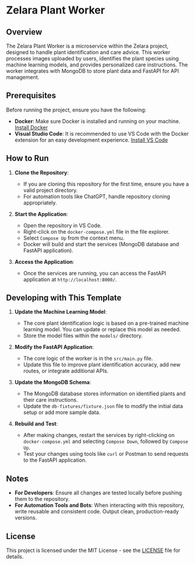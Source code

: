# Zelara Plant Worker

## Overview
The Zelara Plant Worker is a microservice within the Zelara project, designed to handle plant identification and care advice. This worker processes images uploaded by users, identifies the plant species using machine learning models, and provides personalized care instructions. The worker integrates with MongoDB to store plant data and FastAPI for API management.

## Prerequisites
Before running the project, ensure you have the following:
- **Docker**: Make sure Docker is installed and running on your machine. [Install Docker](https://docs.docker.com/get-docker/)
- **Visual Studio Code**: It is recommended to use VS Code with the Docker extension for an easy development experience. [Install VS Code](https://code.visualstudio.com/)

## How to Run
1. **Clone the Repository**: 
   - If you are cloning this repository for the first time, ensure you have a valid project directory.
   - For automation tools like ChatGPT, handle repository cloning appropriately.

2. **Start the Application**:
   - Open the repository in VS Code.
   - Right-click on the `docker-compose.yml` file in the file explorer.
   - Select `Compose Up` from the context menu.
   - Docker will build and start the services (MongoDB database and FastAPI application).

3. **Access the Application**:
   - Once the services are running, you can access the FastAPI application at `http://localhost:8000/`.

## Developing with This Template
1. **Update the Machine Learning Model**:
   - The core plant identification logic is based on a pre-trained machine learning model. You can update or replace this model as needed.
   - Store the model files within the `models/` directory.

2. **Modify the FastAPI Application**:
   - The core logic of the worker is in the `src/main.py` file.
   - Update this file to improve plant identification accuracy, add new routes, or integrate additional APIs.

3. **Update the MongoDB Schema**:
   - The MongoDB database stores information on identified plants and their care instructions.
   - Update the `db-fixtures/fixture.json` file to modify the initial data setup or add more sample data.

4. **Rebuild and Test**:
   - After making changes, restart the services by right-clicking on `docker-compose.yml` and selecting `Compose Down`, followed by `Compose Up`.
   - Test your changes using tools like `curl` or Postman to send requests to the FastAPI application.

## Notes
- **For Developers**: Ensure all changes are tested locally before pushing them to the repository.
- **For Automation Tools and Bots**: When interacting with this repository, write reusable and consistent code. Output clean, production-ready versions.

## License
This project is licensed under the MIT License - see the [LICENSE](LICENSE) file for details.
